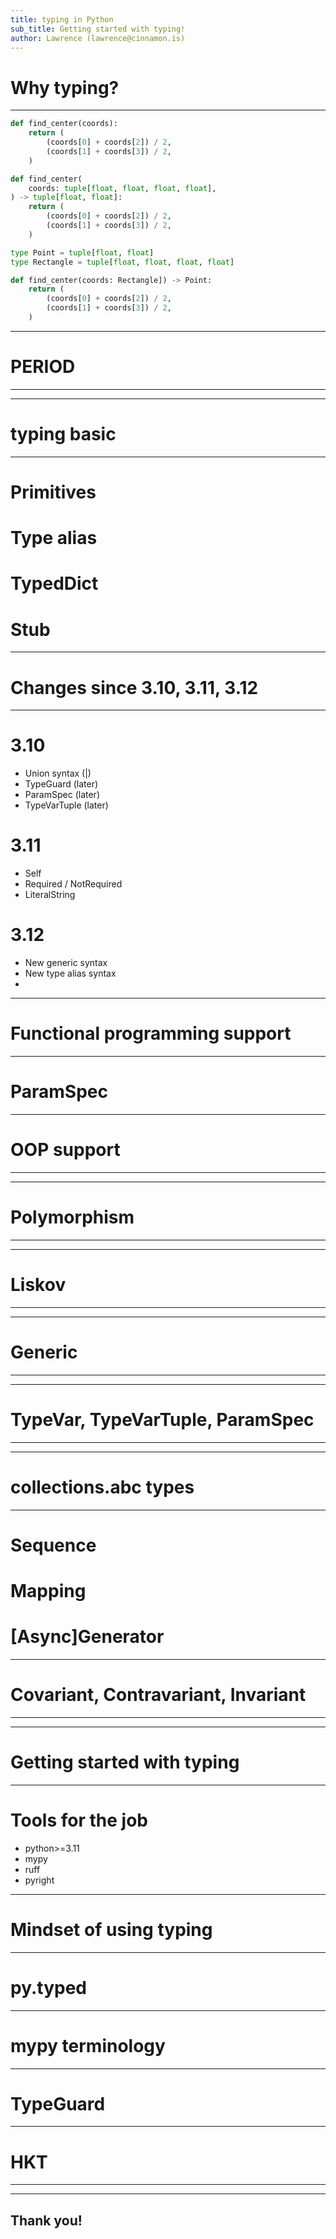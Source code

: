 ```yaml
---
title: typing in Python
sub_title: Getting started with typing!
author: Lawrence (lawrence@cinnamon.is)
---
```

Why typing?
===

---
<!-- column_layout: [1, 1, 1] -->
<!-- column: 0 -->
```py
def find_center(coords):
    return (
        (coords[0] + coords[2]) / 2,
        (coords[1] + coords[3]) / 2,
    )
```
<!-- column: 1 -->
```py
def find_center(
    coords: tuple[float, float, float, float],
) -> tuple[float, float]:
    return (
        (coords[0] + coords[2]) / 2,
        (coords[1] + coords[3]) / 2,
    )
```
<!-- column: 2 -->
```py
type Point = tuple[float, float]
type Rectangle = tuple[float, float, float, float]

def find_center(coords: Rectangle]) -> Point:
    return (
        (coords[0] + coords[2]) / 2,
        (coords[1] + coords[3]) / 2,
    )
```
<!-- reset_layout -->
---
<!-- end_slide -->
PERIOD
===

---
---
<!-- end_slide -->

typing basic
===

---
# Primitives
# Type alias
# TypedDict
# Stub
---
<!-- end_slide -->

Changes since 3.10, 3.11, 3.12
===

---

# 3.10
- Union syntax (|)
- TypeGuard (later)
- ParamSpec (later)
- TypeVarTuple (later)

# 3.11
- Self
- Required / NotRequired
- LiteralString

# 3.12
- New generic syntax
- New type alias syntax
-

---
<!-- end_slide -->

Functional programming support
===

---

# ParamSpec

---
<!-- end_slide -->

OOP support
===

---

---
<!-- end_slide -->

Polymorphism
===

---

---
<!-- end_slide -->

Liskov
===

---

---
<!-- end_slide -->

Generic
===

---

---
<!-- end_slide -->

TypeVar, TypeVarTuple, ParamSpec
===

---

---
<!-- end_slide -->

collections.abc types
===

---
# Sequence
# Mapping
# [Async]Generator

---
<!-- end_slide -->

Covariant, Contravariant, Invariant
===

---

---
<!-- end_slide -->

Getting started with typing
===

---
# Tools for the job
- python>=3.11
- mypy
- ruff
- pyright

---
<!-- end_slide -->

Mindset of using typing
===

---
# py.typed

---
<!-- end_slide -->

mypy terminology
===

---
# TypeGuard

---
<!-- end_slide -->

HKT
===

---

---
<!-- end_slide -->

<!-- jump_to_middle -->
Thank you!
---
